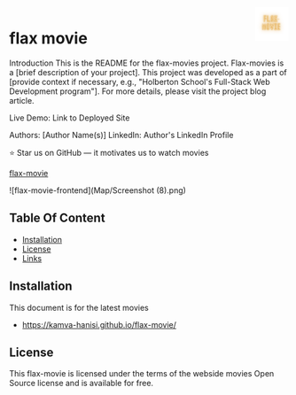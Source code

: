 <a href="Map/show movies.png">
    <img src="Map/flax-movie (1).png" alt="movie logo" title="flax-movies" align="right" height="60" />
</a>

# flax movie 

Introduction
This is the README for the flax-movies project. Flax-movies is a [brief description of your project]. This project was developed as a part of [provide context if necessary, e.g., "Holberton School's Full-Stack Web Development program"]. For more details, please visit the project blog article.

Live Demo: Link to Deployed Site

Authors: [Author Name(s)]
LinkedIn: Author's LinkedIn Profile

:star: Star us on GitHub — it motivates us to watch movies

[flax-movie](https://kamva-hanisi.github.io/flax-movie/) 

![flax-movie-frontend](Map/Screenshot (8).png)

## Table Of Content

- [Installation](#installation)
- [License](#license)
- [Links](#links)

## Installation

This document is for the latest movies 
- https://kamva-hanisi.github.io/flax-movie/

## License

This flax-movie is licensed under the terms of the webside movies Open Source
license and is available for free.
